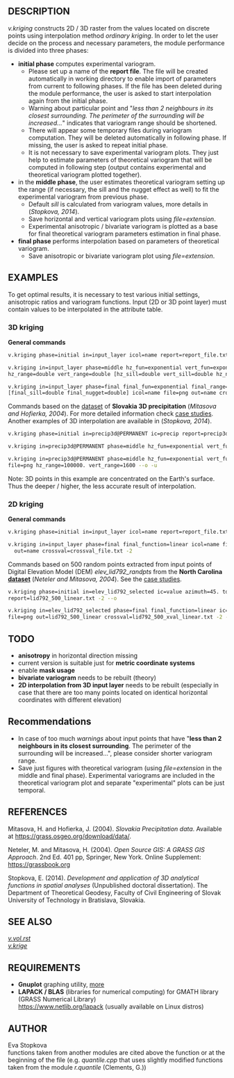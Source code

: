 ## DESCRIPTION

*v.kriging* constructs 2D / 3D raster from the values located on
discrete points using interpolation method *ordinary kriging*. In order
to let the user decide on the process and necessary parameters, the
module performance is divided into three phases:

  - **initial phase** computes experimental variogram.
      - Please set up a name of the **report file**. The file will be
        created automatically in working directory to enable import of
        parameters from current to following phases. If the file has
        been deleted during the module performance, the user is asked to
        start interpolation again from the initial phase.
      - Warning about particular point and "*less than 2 neighbours in
        its closest surrounding. The perimeter of the surrounding will
        be increased...*" indicates that variogram range should be
        shortened.
      - There will appear some temporary files during variogram
        computation. They will be deleted automatically in following
        phase. If missing, the user is asked to repeat initial phase.
      - It is not necessary to save experimental variogram plots. They
        just help to estimate parameters of theoretical variogram that
        will be computed in following step (output contains experimental
        and theoretical variogram plotted together).
  - in the **middle phase**, the user estimates theoretical variogram
    setting up the range (if necessary, the sill and the nugget effect
    as well) to fit the experimental variogram from previous phase.
      - Default *sill* is calculated from variogram values, more details
        in (*Stopkova, 2014*).
      - Save horizontal and vertical variogram plots using
        *file=extension*.
      - Experimental anisotropic / bivariate variogram is plotted as a
        base for final theoretical variogram parameters estimation in
        final phase.
  - **final phase** performs interpolation based on parameters of
    theoretical variogram.
      - Save anisotropic or bivariate variogram plot using
        *file=extension*.

## EXAMPLES

To get optimal results, it is necessary to test various initial
settings, anisotropic ratios and variogram functions. Input (2D or 3D
point layer) must contain values to be interpolated in the attribute
table.

### 3D kriging

**General commands**

```sh
v.kriging phase=initial in=input_layer icol=name report=report_file.txt file=png
```

```sh
v.kriging in=input_layer phase=middle hz_fun=exponential vert_fun=exponential ic=name file=png  \
hz_range=double vert_range=double [hz_sill=double vert_sill=double hz_nugget=double vert_nugget=double] -u
```

```sh
v.kriging in=input_layer phase=final final_fun=exponential final_range=double \
[final_sill=double final_nugget=double] icol=name file=png out=name crossval=crossval_file.txt
```

Commands based on the [dataset](https://grass.osgeo.org/download/data/)
of **Slovakia 3D precipitation** (*Mitasova and Hofierka, 2004*). For
more detailed information check [case studies](v.kriging.pdf). Another
examples of 3D interpolation are available in (*Stopkova, 2014*).

```sh
v.kriging phase=initial in=precip3d@PERMANENT ic=precip report=precip3d.txt file=png --o
```

```sh
v.kriging in=precip3d@PERMANENT phase=middle hz_fun=exponential vert_fun=gaussian ic=precip file=png hz_range=100000. vert_range=1600 --o -u
```

```sh
v.kriging in=precip3d@PERMANENT phase=middle hz_fun=exponential vert_fun=gaussian ic=precip \
file=png hz_range=100000. vert_range=1600 --o -u
```

Note: 3D points in this example are concentrated on the Earth's surface.
Thus the deeper / higher, the less accurate result of interpolation.

### 2D kriging

**General commands**

```sh
v.kriging phase=initial in=input_layer icol=name report=report_file.txt file=png -2
```

```sh
v.kriging in=input_layer phase=final final_function=linear icol=name file=png \
  out=name crossval=crossval_file.txt -2
```

Commands based on 500 random points extracted from input points of
Digital Elevation Model (DEM) *elev\_lid792\_randpts* from the **North
Carolina [dataset](https://grass.osgeo.org/download/data/)** (*Neteler
and Mitasova, 2004*). See the [case studies](v.kriging.pdf).

```sh
v.kriging phase=initial in=elev_lid792_selected ic=value azimuth=45. td=45. \
report=lid792_500_linear.txt -2 --o
```

```sh
v.kriging in=elev_lid792_selected phase=final final_function=linear ic=value \
file=png out=lid792_500_linear crossval=lid792_500_xval_linear.txt -2 --o
```

## TODO

  - **anisotropy** in horizontal direction missing
  - current version is suitable just for **metric coordinate systems**
  - enable **mask usage**
  - **bivariate variogram** needs to be rebuilt (theory)
  - **2D interpolation from 3D input layer** needs to be rebuilt
    (especially in case that there are too many points located on
    identical horizontal coordinates with different elevation)

## Recommendations

  - In case of too much *warnings* about input points that have "**less
    than 2 neighbours in its closest surrounding**. The perimeter of the
    surrounding will be increased...", please consider shorter variogram
    range.
  - Save just figures with theoretical variogram (using *file=extension*
    in the middle and final phase). Experimental variograms are included
    in the theoretical variogram plot and separate "experimental" plots
    can be just temporal.

## REFERENCES

Mitasova, H. and Hofierka, J. (2004). *Slovakia Precipitation data*.
Available at <https://grass.osgeo.org/download/data/>.

Neteler, M. and Mitasova, H. (2004). *Open Source GIS: A GRASS GIS
Approach*. 2nd Ed. 401 pp, Springer, New York. Online Supplement:
https://grassbook.org

Stopkova, E. (2014). *Development and application of 3D analytical
functions in spatial analyses* (Unpublished doctoral dissertation). The
Department of Theoretical Geodesy, Faculty of Civil Engineering of
Slovak University of Technology in Bratislava, Slovakia.

## SEE ALSO

*[v.vol.rst](https://grass.osgeo.org/grass-stable/manuals/v.vol.rst.html)  
[v.krige](v.krige.md)*

## REQUIREMENTS

  - **Gnuplot** graphing utility, [more](http://www.gnuplot.info/)  
  - **LAPACK / BLAS** (libraries for numerical computing) for GMATH
    library (GRASS Numerical Library)  
    <https://www.netlib.org/lapack> (usually available on Linux distros)

## AUTHOR

Eva Stopkova  
functions taken from another modules are cited above the function or at
the beginning of the file (e.g. *quantile.cpp* that uses slightly
modified functions taken from the module *r.quantile* (Clements, G.))
